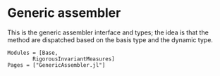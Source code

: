 # Generic assembler

This is the generic assembler interface and types; the idea is that the method are dispatched based on the basis type
and the dynamic type.


```@autodocs
Modules = [Base, 
        RigorousInvariantMeasures]
Pages = ["GenericAssembler.jl"]
```